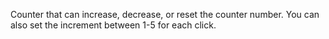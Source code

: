 Counter that can increase, decrease, or reset the counter number. You can also set the increment between 1-5 for each click.